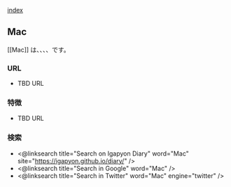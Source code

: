 [index](https://igapyon.github.io/diary/keyword/index.html)

## Mac

[[Mac]] は、、、、です。

### URL

* TBD URL

### 特徴

* TBD URL

### 検索

* <@linksearch title="Search on Igapyon Diary" word="Mac" site="https://igapyon.github.io/diary/" />
* <@linksearch title="Search in Google" word="Mac" />
* <@linksearch title="Search in Twitter" word="Mac" engine="twitter" />

